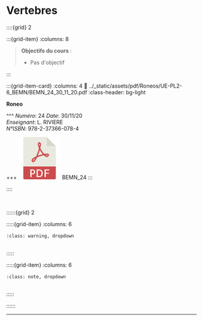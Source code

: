 # Vertebres

::::{grid} 2

:::{grid-item}
:columns: 8

> **Objectifs du cours** :
>
> - Pas d'objectif



:::

:::{grid-item-card}
:columns: 4
:link: ../_static/assets/pdf/Roneos/UE-PL2-6_BEMN/BEMN_24_30_11_20.pdf
:class-header: bg-light

**Roneo**

^^^
*Numéro*: 24
*Date*: 30/11/20 <br>
*Enseignant*: L. RIVIERE <br>
*N°ISBN*: 978-2-37366-078-4 <br>

+++
![flag alt >](../_static/Svg_icons/pdf-svgrepo-com.svg) BEMN_24
:::

::::

<br>

::::::{grid} 2

:::::{grid-item}
:columns: 6

```{admonition} A Faire
:class: warning, dropdown


```

:::::

:::::{grid-item}
:columns: 6

```{admonition} Programme de révision
:class: note, dropdown


```

:::::

::::::

***

<br>

